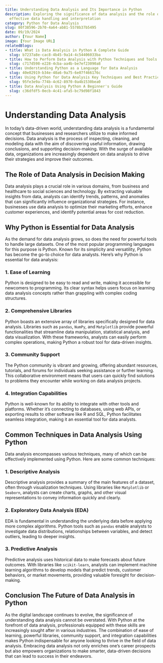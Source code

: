 ```yaml
---
title: Understanding Data Analysis and Its Importance in Python
description: Exploring the significance of data analysis and the role of Python in
  effective data handling and interpretation
category: Python for Data Analysis
slug: 80f38596-2b70-4a64-ab81-5578b37b5495
date: 09/19/2024
author: [Your Name]
image: [Your Image URL]
relatedBlogs:
- title: What is Data Analysis in Python A Complete Guide
  slug: b7237a8e-cac8-4b45-9a14-4c54406033ba
- title: How to Perform Data Analysis with Python Techniques and Tools
  slug: c717d598-e228-4cba-aa4b-be7ef23090a8
- title: Understanding Python as a Language for Data Analysis
  slug: 40e02919-b34e-40a6-9a75-6e07f466176c
- title: Using Python for Data Analysis Key Techniques and Best Practices
  slug: 95fe3e9a-774b-4c62-8970-0a4b1530bea0
- title: Data Analysis Using Python A Beginner's Guide
  slug: c36dfdf5-0ecb-4c41-afa5-bc79d98f1843
---
```


# Understanding Data Analysis

In today’s data-driven world, understanding data analysis is a fundamental concept that businesses and researchers utilize to make informed decisions. Data analysis is the process of inspecting, cleaning, and modeling data with the aim of discovering useful information, drawing conclusions, and supporting decision-making. With the surge of available data, organizations are increasingly dependent on data analysis to drive their strategies and improve their outcomes.

## The Role of Data Analysis in Decision Making

Data analysis plays a crucial role in various domains, from business and healthcare to social sciences and technology. By extracting valuable insights from data, analysts can identify trends, patterns, and anomalies that can significantly influence organizational strategies. For instance, businesses use data analysis to optimize their marketing efforts, enhance customer experiences, and identify potential areas for cost reduction.

## Why Python is Essential for Data Analysis

As the demand for data analysis grows, so does the need for powerful tools to handle large datasets. One of the most popular programming languages for this purpose is Python. Known for its simplicity and versatility, Python has become the go-to choice for data analysts. Here’s why Python is essential for data analysis:

### 1. Ease of Learning

Python is designed to be easy to read and write, making it accessible for newcomers to programming. Its clear syntax helps users focus on learning data analysis concepts rather than grappling with complex coding structures.

### 2. Comprehensive Libraries

Python boasts an extensive array of libraries specifically designed for data analysis. Libraries such as `pandas`, `NumPy`, and `Matplotlib` provide powerful functionalities that streamline data manipulation, statistical analysis, and data visualization. With these frameworks, analysts can easily perform complex operations, making Python a robust tool for data-driven insights.

### 3. Community Support

The Python community is vibrant and growing, offering abundant resources, tutorials, and forums for individuals seeking assistance or further learning. This collaborative environment means that users can quickly find solutions to problems they encounter while working on data analysis projects.

### 4. Integration Capabilities

Python is well-known for its ability to integrate with other tools and platforms. Whether it’s connecting to databases, using web APIs, or exporting results to other software like R and SQL, Python facilitates seamless integration, making it an essential tool for data analysts.

## Common Techniques in Data Analysis Using Python

Data analysis encompasses various techniques, many of which can be effectively implemented using Python. Here are some common techniques:

### 1. Descriptive Analysis

Descriptive analysis provides a summary of the main features of a dataset, often through visualization techniques. Using libraries like `Matplotlib` or `Seaborn`, analysts can create charts, graphs, and other visual representations to convey information quickly and clearly.

### 2. Exploratory Data Analysis (EDA)

EDA is fundamental in understanding the underlying data before applying more complex algorithms. Python tools such as `pandas` enable analysts to investigate data distributions, relationships between variables, and detect outliers, leading to deeper insights.

### 3. Predictive Analysis

Predictive analysis uses historical data to make forecasts about future outcomes. With libraries like `scikit-learn`, analysts can implement machine learning algorithms to develop models that predict trends, customer behaviors, or market movements, providing valuable foresight for decision-making.

## Conclusion The Future of Data Analysis in Python

As the digital landscape continues to evolve, the significance of understanding data analysis cannot be overstated. With Python at the forefront of data analysis, professionals equipped with these skills are increasingly sought after in various industries. The combination of ease of learning, powerful libraries, community support, and integration capabilities makes Python indispensable for anyone looking to thrive in the field of data analysis. Embracing data analysis not only enriches one’s career prospects but also empowers organizations to make smarter, data-driven decisions that can lead to success in their endeavors.